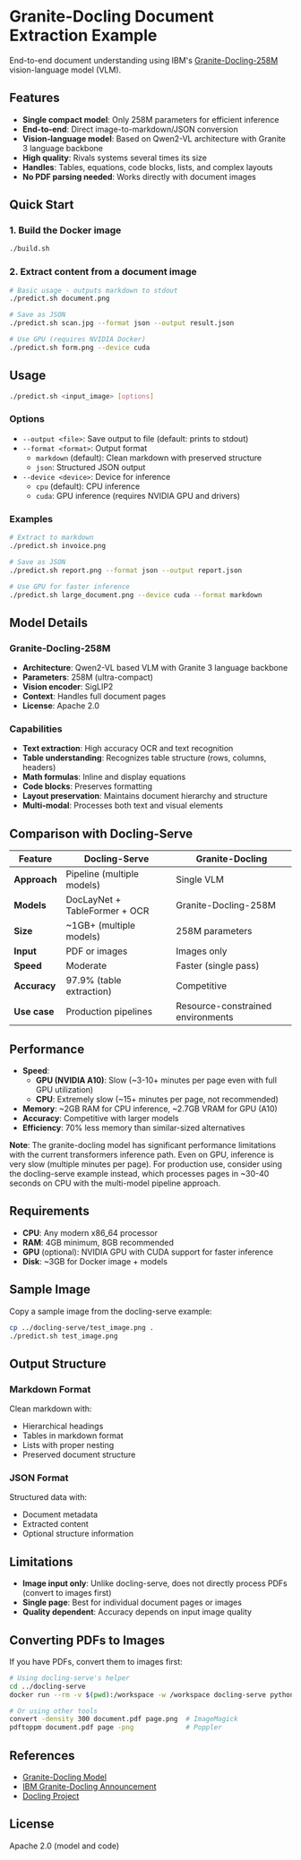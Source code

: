 # Granite-Docling Document Extraction Example

End-to-end document understanding using IBM's [Granite-Docling-258M](https://huggingface.co/ibm-granite/granite-docling-258M) vision-language model (VLM).

## Features

- **Single compact model**: Only 258M parameters for efficient inference
- **End-to-end**: Direct image-to-markdown/JSON conversion
- **Vision-language model**: Based on Qwen2-VL architecture with Granite 3 language backbone
- **High quality**: Rivals systems several times its size
- **Handles**: Tables, equations, code blocks, lists, and complex layouts
- **No PDF parsing needed**: Works directly with document images

## Quick Start

### 1. Build the Docker image

```bash
./build.sh
```

### 2. Extract content from a document image

```bash
# Basic usage - outputs markdown to stdout
./predict.sh document.png

# Save as JSON
./predict.sh scan.jpg --format json --output result.json

# Use GPU (requires NVIDIA Docker)
./predict.sh form.png --device cuda
```

## Usage

```bash
./predict.sh <input_image> [options]
```

### Options

- `--output <file>`: Save output to file (default: prints to stdout)
- `--format <format>`: Output format
  - `markdown` (default): Clean markdown with preserved structure
  - `json`: Structured JSON output
- `--device <device>`: Device for inference
  - `cpu` (default): CPU inference
  - `cuda`: GPU inference (requires NVIDIA GPU and drivers)

### Examples

```bash
# Extract to markdown
./predict.sh invoice.png

# Save as JSON
./predict.sh report.png --format json --output report.json

# Use GPU for faster inference
./predict.sh large_document.png --device cuda --format markdown
```

## Model Details

### Granite-Docling-258M

- **Architecture**: Qwen2-VL based VLM with Granite 3 language backbone
- **Parameters**: 258M (ultra-compact)
- **Vision encoder**: SigLIP2
- **Context**: Handles full document pages
- **License**: Apache 2.0

### Capabilities

- **Text extraction**: High accuracy OCR and text recognition
- **Table understanding**: Recognizes table structure (rows, columns, headers)
- **Math formulas**: Inline and display equations
- **Code blocks**: Preserves formatting
- **Layout preservation**: Maintains document hierarchy and structure
- **Multi-modal**: Processes both text and visual elements

## Comparison with Docling-Serve

| Feature | Docling-Serve | Granite-Docling |
|---------|--------------|-----------------|
| **Approach** | Pipeline (multiple models) | Single VLM |
| **Models** | DocLayNet + TableFormer + OCR | Granite-Docling-258M |
| **Size** | ~1GB+ (multiple models) | 258M parameters |
| **Input** | PDF or images | Images only |
| **Speed** | Moderate | Faster (single pass) |
| **Accuracy** | 97.9% (table extraction) | Competitive |
| **Use case** | Production pipelines | Resource-constrained environments |

## Performance

- **Speed**:
  - **GPU (NVIDIA A10)**: Slow (~3-10+ minutes per page even with full GPU utilization)
  - **CPU**: Extremely slow (~15+ minutes per page, not recommended)
- **Memory**: ~2GB RAM for CPU inference, ~2.7GB VRAM for GPU (A10)
- **Accuracy**: Competitive with larger models
- **Efficiency**: 70% less memory than similar-sized alternatives

**Note**: The granite-docling model has significant performance limitations with the current transformers inference path. Even on GPU, inference is very slow (multiple minutes per page). For production use, consider using the docling-serve example instead, which processes pages in ~30-40 seconds on CPU with the multi-model pipeline approach.

## Requirements

- **CPU**: Any modern x86_64 processor
- **RAM**: 4GB minimum, 8GB recommended
- **GPU** (optional): NVIDIA GPU with CUDA support for faster inference
- **Disk**: ~3GB for Docker image + models

## Sample Image

Copy a sample image from the docling-serve example:

```bash
cp ../docling-serve/test_image.png .
./predict.sh test_image.png
```

## Output Structure

### Markdown Format
Clean markdown with:
- Hierarchical headings
- Tables in markdown format
- Lists with proper nesting
- Preserved document structure

### JSON Format
Structured data with:
- Document metadata
- Extracted content
- Optional structure information

## Limitations

- **Image input only**: Unlike docling-serve, does not directly process PDFs (convert to images first)
- **Single page**: Best for individual document pages or images
- **Quality dependent**: Accuracy depends on input image quality

## Converting PDFs to Images

If you have PDFs, convert them to images first:

```bash
# Using docling-serve's helper
cd ../docling-serve
docker run --rm -v $(pwd):/workspace -w /workspace docling-serve python create_test_image.py

# Or using other tools
convert -density 300 document.pdf page.png  # ImageMagick
pdftoppm document.pdf page -png             # Poppler
```

## References

- [Granite-Docling Model](https://huggingface.co/ibm-granite/granite-docling-258M)
- [IBM Granite-Docling Announcement](https://www.ibm.com/new/announcements/granite-docling-end-to-end-document-conversion)
- [Docling Project](https://github.com/docling-project/docling)

## License

Apache 2.0 (model and code)
